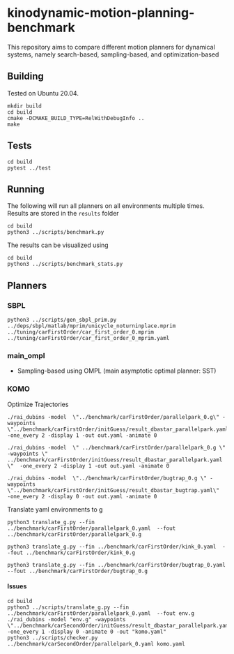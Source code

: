 # kinodynamic-motion-planning-benchmark
This repository aims to compare different motion planners for dynamical systems, namely search-based, sampling-based, and optimization-based

## Building

Tested on Ubuntu 20.04.

```
mkdir build
cd build
cmake -DCMAKE_BUILD_TYPE=RelWithDebugInfo ..
make
```

## Tests

```
cd build
pytest ../test
```

## Running

The following will run all planners on all environments multiple times. Results are stored in the `results` folder
```
cd build
python3 ../scripts/benchmark.py
```

The results can be visualized using

```
cd build
python3 ../scripts/benchmark_stats.py
```

## Planners

### SBPL

```
python3 ../scripts/gen_sbpl_prim.py ../deps/sbpl/matlab/mprim/unicycle_noturninplace.mprim ../tuning/carFirstOrder/car_first_order_0.mprim ../tuning/carFirstOrder/car_first_order_0_mprim.yaml
```

### main_ompl

* Sampling-based using OMPL (main asymptotic optimal planner: SST)

### KOMO


Optimize Trajectories

```
./rai_dubins -model  \"../benchmark/carFirstOrder/parallelpark_0.g\" -waypoints \"../benchmark/carFirstOrder/initGuess/result_dbastar_parallelpark.yaml\"  -one_every 2 -display 1 -out out.yaml -animate 0
```

```
./rai_dubins -model  \" ../benchmark/carFirstOrder/parallelpark_0.g \" -waypoints \" ../benchmark/carFirstOrder/initGuess/result_dbastar_parallelpark.yaml \"  -one_every 2 -display 1 -out out.yaml -animate 0
 ```

```
./rai_dubins -model  \"../benchmark/carFirstOrder/bugtrap_0.g \" -waypoints \"../benchmark/carFirstOrder/initGuess/result_dbastar_bugtrap.yaml\"  -one_every 2 -display 0 -out out.yaml -animate 0
```

Translate yaml environments to g

```
python3 translate_g.py --fin ../benchmark/carFirstOrder/parallelpark_0.yaml  --fout ../benchmark/carFirstOrder/parallelpark_0.g
```

```
python3 translate_g.py --fin ../benchmark/carFirstOrder/kink_0.yaml  --fout ../benchmark/carFirstOrder/kink_0.g
```

```
python3 translate_g.py --fin ../benchmark/carFirstOrder/bugtrap_0.yaml  --fout ../benchmark/carFirstOrder/bugtrap_0.g
```

#### Issues

```
cd build
python3 ../scripts/translate_g.py --fin ../benchmark/carFirstOrder/parallelpark_0.yaml  --fout env.g
./rai_dubins -model "env.g" -waypoints \"../benchmark/carSecondOrder/initGuess/result_dbastar_parallelpark.yaml\" -one_every 1 -display 0 -animate 0 -out "komo.yaml"
python3 ../scripts/checker.py ../benchmark/carSecondOrder/parallelpark_0.yaml komo.yaml
```